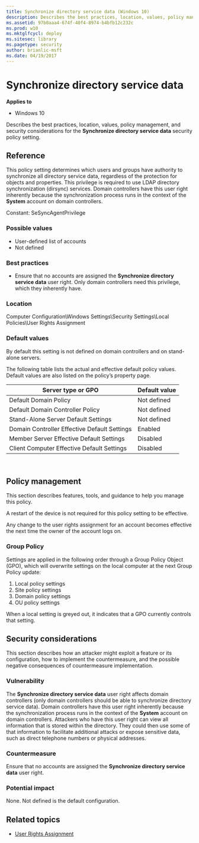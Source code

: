 ```yaml
---
title: Synchronize directory service data (Windows 10)
description: Describes the best practices, location, values, policy management, and security considerations for the Synchronize directory service data security policy setting.
ms.assetid: 97b0aaa4-674f-40f4-8974-b4bfb12c232c
ms.prod: w10
ms.mktglfcycl: deploy
ms.sitesec: library
ms.pagetype: security
author: brianlic-msft
ms.date: 04/19/2017
---
```


# Synchronize directory service data

**Applies to**
-   Windows 10

Describes the best practices, location, values, policy management, and security considerations for the **Synchronize directory service data** security policy setting.

## Reference

This policy setting determines which users and groups have authority to synchronize all directory service data, regardless of the protection for objects and properties. This privilege is required to use LDAP directory synchronization (dirsync) services. Domain controllers have this user right inherently because the synchronization process runs in the context of the **System** account on domain controllers.

Constant: SeSyncAgentPrivilege

### Possible values

-   User-defined list of accounts
-   Not defined

### Best practices

-   Ensure that no accounts are assigned the **Synchronize directory service data** user right. Only domain controllers need this privilege, which they inherently have.

### Location

Computer Configuration\\Windows Settings\\Security Settings\\Local Policies\\User Rights Assignment

### Default values

By default this setting is not defined on domain controllers and on stand-alone servers.

The following table lists the actual and effective default policy values. Default values are also listed on the policy’s property page.

| Server type or GPO | Default value |
| - | - |
| Default Domain Policy| Not defined| 
| Default Domain Controller Policy | Not defined| 
| Stand-Alone Server Default Settings | Not defined| 
| Domain Controller Effective Default Settings | Enabled| 
| Member Server Effective Default Settings | Disabled| 
| Client Computer Effective Default Settings | Disabled| 
 
## Policy management

This section describes features, tools, and guidance to help you manage this policy.

A restart of the device is not required for this policy setting to be effective.

Any change to the user rights assignment for an account becomes effective the next time the owner of the account logs on.

### Group Policy

Settings are applied in the following order through a Group Policy Object (GPO), which will overwrite settings on the local computer at the next Group Policy update:

1.  Local policy settings
2.  Site policy settings
3.  Domain policy settings
4.  OU policy settings

When a local setting is greyed out, it indicates that a GPO currently controls that setting.

## Security considerations

This section describes how an attacker might exploit a feature or its configuration, how to implement the countermeasure, and the possible negative consequences of countermeasure implementation.

### Vulnerability

The **Synchronize directory service data** user right affects domain controllers (only domain controllers should be able to synchronize directory service data). Domain controllers have this user right inherently because the synchronization process runs in the context of the **System** account on domain controllers. Attackers who have this user right can view all information that is stored within the directory. They could then use some of that information to facilitate additional attacks or expose sensitive data, such as direct telephone numbers or physical addresses.

### Countermeasure

Ensure that no accounts are assigned the **Synchronize directory service data** user right.

### Potential impact

None. Not defined is the default configuration.

## Related topics

- [User Rights Assignment](user-rights-assignment.md)
